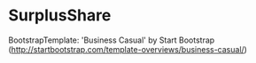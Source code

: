# SurplusShare

BootstrapTemplate: 'Business Casual' by Start Bootstrap (http://startbootstrap.com/template-overviews/business-casual/)
